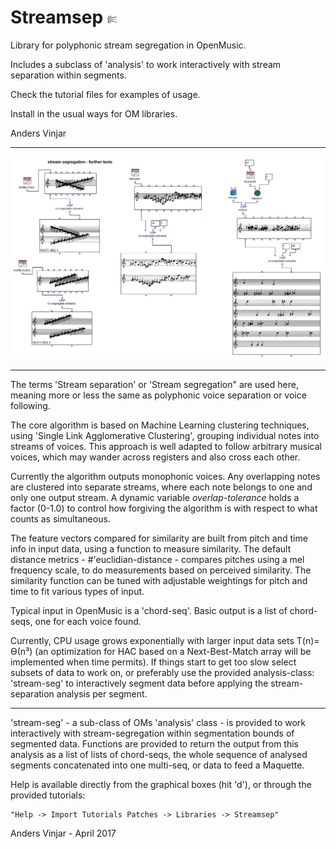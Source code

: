 # Streamsep <img src="./docs/images/700.png"  width="3%">


Library for polyphonic stream segregation in OpenMusic.

Includes a subclass of 'analysis' to work interactively with stream separation within segments.

Check the tutorial files for examples of usage.

Install in the usual ways for OM libraries.

Anders Vinjar

***************


<img src="./docs/images/Streamsep.png">

***************


The terms 'Stream separation' or 'Stream segregation" are used here,
meaning more or less the same as polyphonic voice separation or voice
following.

The core algorithm is based on Machine Learning clustering techniques,
using 'Single Link Agglomerative Clustering', grouping individual
notes into streams of voices.  This approach is well adapted to follow
arbitrary musical voices, which may wander across registers and also
cross each other.

Currently the algorithm outputs monophonic voices.  Any overlapping
notes are clustered into separate streams, where each note belongs to
one and only one output stream.  A dynamic variable
*overlap-tolerance* holds a factor (0-1.0) to control how forgiving
the algorithm is with respect to what counts as simultaneous.

The feature vectors compared for similarity are built from pitch and
time info in input data, using a function to measure similarity.  The
default distance metrics - #'euclidian-distance - compares pitches
using a mel frequency scale, to do measurements based on perceived
similarity.  The similarity function can be tuned with adjustable
weightings for pitch and time to fit various types of input.

Typical input in OpenMusic is a 'chord-seq'.  Basic output is a list
of chord-seqs, one for each voice found.

Currently, CPU usage grows exponentially with larger input data sets
T(n)= ϴ(n³) (an optimization for HAC based on a Next-Best-Match array
will be implemented when time permits).  If things start to get too
slow select subsets of data to work on, or preferably use the provided
analysis-class: 'stream-seg' to interactively segment data before
applying the stream-separation analysis per segment.

***************
'stream-seg' - a sub-class of OMs 'analysis' class - is provided to
work interactively with stream-segregation within segmentation bounds
of segmented data.  Functions are provided to return the output from
this analysis as a list of lists of chord-seqs, the whole sequence of
analysed segments concatenated into one multi-seq, or data to feed a
Maquette.

Help is available directly from the graphical boxes (hit 'd'), or
through the provided tutorials:

	"Help -> Import Tutorials Patches -> Libraries -> Streamsep"

Anders Vinjar - April 2017
